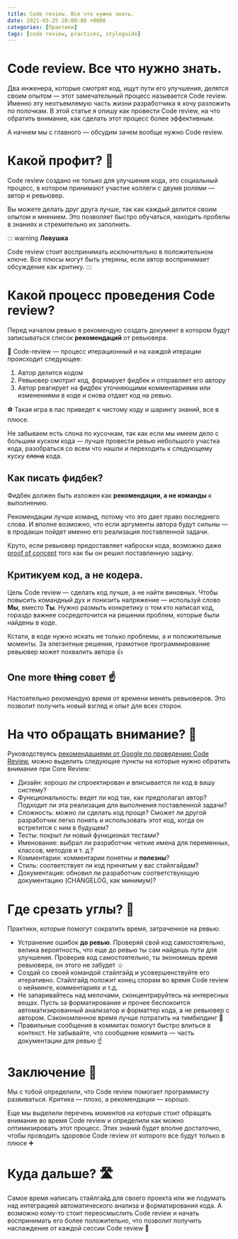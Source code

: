 ```yaml
---
title: Code review. Все что нужно знать.
date: 2021-05-25 20:00:00 +0000
categories: [Практики]
tags: [code review, practices, styleguide]
---
```


# Code review. Все что нужно знать.

Два инженера, которые смотрят код, ищут пути его улучшения, делятся своим опытом — этот замечательный процесс называется Code review. Именно эту неотъемлемую часть жизни разработчика я хочу разложить по полочкам. В этой статье я опишу как провести Code review, на что обратить внимание, как сделать этот процесс более эффективным.

А начнем мы с главного — обсудим зачем вообще нужно Code review.

# Какой профит? 🎯

Code review создано не только для улучшения кода, это социальный процесс, в котором принимают участие коллеги с двумя ролями — автор и ревьювер. 

Вы можете делать друг друга лучше, так как каждый делится своим опытом и мнением. Это позволяет быстро обучаться, находить пробелы в знаниях и стремительно их заполнить.

::: warning
**Ловушка**

Code review стоит воспринимать исключительно в положительном ключе. Все плюсы могут быть утеряны, если автор воспринимает обсуждение как критику.
:::


# Какой процесс проведения Code review?

Перед началом ревью я рекомендую создать документ в котором будут записываться список **рекомендаций** от ревьювера.

🔄 Code-review — процесс итерационный и на каждой итерации происходит следующее:

1. Автор делится кодом
2. Ревьювер смотрит код, формирует фидбек и отправляет его автору
3. Автор реагирует на фидбек уточняющими комментариями или изменениями в коде и снова отдает код на ревью.

⚽️ Такая игра в пас приведет к чистому коду и шарингу знаний, все в плюсе.

Не забываем есть слона по кусочкам, так как если мы имеем дело с большим куском кода — лучше провести ревью небольшого участка кода, разобраться со всем что нашли и  переходить к следующему куску ~~слона~~ кода.

## Как писать фидбек?

Фидбек должен быть изложен как **рекомендации, а не команды** к выполнению.

Рекомендации лучше команд, потому что это дает право последнего слова. И вполне возможно, что если аргументы автора будут сильны — в продакшн пойдет именно его реализация поставленной задачи.

Круто, если ревьювер предоставляет наброски кода, возможно даже [proof of concept](https://ru.wikipedia.org/wiki/Проверка_концепции) того как бы он решил поставленную задачу.

## Критикуем код, а не кодера.

Цель Code review — сделать код лучше, а не найти виновных. 
Чтобы повысить командный дух и понизить напряжение — используй слово **Мы**, вместо **Ты**. Нужно размыть конкретику о том кто написал код, гораздо важнее сосредоточится на решении проблем, которые были найдены в коде.

Кстати, в коде нужно искать не только проблемы, а и положительные моменты. За элегантные решения, грамотное программирование ревьювер может похвалить автора 👍

## One more ~~thing~~ совет ☝️

Настоятельно рекомендую время от времени менять ревьюверов. Это позволит получить новый взгляд и опыт для всех сторон.

# На что обращать внимание? 🧐

Руководствуясь [рекомендациями от Google по проведению Code Review](https://google.github.io/eng-practices/review/), можно выделить следующие пункты на которые нужно обратить внимание при Core Review:

- Дизайн: хорошо ли спроектирован и вписывается ли код в вашу систему?
- Функциональность: ведет ли код так, как предполагал автор? Подходит ли эта реализация для выполнения поставленной задачи?
- Сложность: можно ли сделать код проще? Сможет ли другой разработчик легко понять и использовать этот код, когда он встретится с ним в будущем?
- Тесты: покрыт ли новый функционал тестами?
- Именование: выбрал ли разработчик четкие имена для переменных, классов, методов и т. д.?
- Комментарии: комментарии понятны и **полезны**?
- Стиль: соответствует ли код принятым у вас стайлгайдам?
- Документация: обновил ли разработчик соответствующую документацию (CHANGELOG, как минимум)?

# Где срезать углы? 📐

Практики, которые помогут сократить время, затраченное на ревью:

- Устранение ошибок **до ревью**. Проверяй свой код самостоятельно, велика вероятность, что еще до ревью ты сам найдешь пути для улучшения. Проверив код самостоятельно, ты экономишь время ревьювера, он этого не забудет ☺️
- Создай со своей командой стайлгайд и усовершенствуйте его итеративно. Стайлгайд положит конец спорам во время Code review о нейминге, комментариях и т.д.
- Не запаривайтесь над мелочами, сконцентрируйтесь на интересных вещах. Пусть за форматирование и прочее беспокоится автоматизированный анализатор и форматтер кода, а не ревьювер с автором. Сэкономленное время лучше потратить на тимбилдинг 🍻
- Правильные сообщения в коммитах помогут быстро влиться в контекст. Не забывайте, что сообщение коммита — часть документации для ревью ☝️

# Заключение 🔑

Мы с тобой определили, что Code review помогает программисту развиваться. Критика — плохо, а рекомендации — хорошо. 

Еще мы выделили перечень моментов на которые стоит обращать внимание во время Code review и определили как можно оптимизировать этот процесс. Этих знаний будет вполне достаточно, чтобы проводить здоровое Code review от которого все будут только в плюсе ➕

# Куда дальше? 🛣

Самое время написать стайлгайд для своего проекта или же подумать над интеграцией автоматического анализа и форматирования кода. А возможно кому-то стоит переосмыслить Code review и начать воспринимать его более положительно, что позволит получить наслаждение от каждой сессии Code review 🤘
